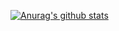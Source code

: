[![Anurag's github stats](https://github-readme-stats.vercel.app/api?username=7ew1r)](https://github.com/anuraghazra/github-readme-stats)
